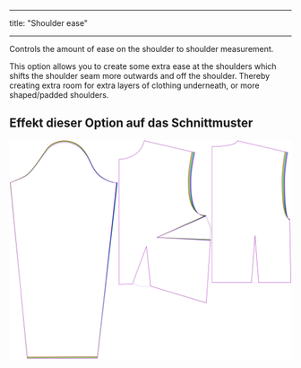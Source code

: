- - -
title: "Shoulder ease"
- - -

Controls the amount of ease on the shoulder to shoulder measurement.

This option allows you to create some extra ease at the shoulders which shifts the shoulder seam more outwards and off the shoulder. Thereby creating extra room for extra layers of clothing underneath, or more shaped/padded shoulders.

## Effekt dieser Option auf das Schnittmuster

![This image shows the effect of this option by superimposing several variants that have a different value for this option](breanna_shoulderease_sample.svg "Effect of this option on the pattern")
